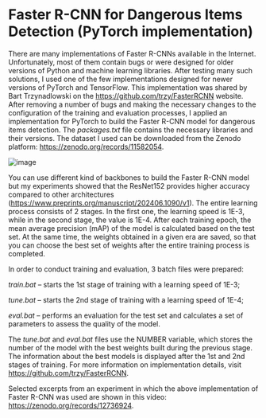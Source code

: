 # Faster R-CNN for Dangerous Items Detection (PyTorch implementation)

There are many implementations of Faster R-CNNs available in the Internet. Unfortunately, most of them contain bugs or were designed for older versions of Python and machine learning libraries. After testing many such solutions, I used one of the few implementations designed for newer versions of PyTorch and TensorFlow. This implementation was shared by Bart Trzynadlowski on the https://github.com/trzy/FasterRCNN website. After removing a number of bugs and making the necessary changes to the configuration of the training and evaluation processes, I applied an implementation for PyTorch to build the Faster R-CNN model for dangerous items detection. The _packages.txt_ file contains the necessary libraries and their versions. The dataset I used can be downloaded from the Zenodo platform: https://zenodo.org/records/11582054.

![image](https://github.com/user-attachments/assets/7df790c5-1f31-4207-a931-c7d3035c277d)

You can use different kind of backbones to build the Faster R-CNN model but my experiments showed that the ResNet152 provides higher accuracy compared to other architectures (https://www.preprints.org/manuscript/202406.1090/v1). The entire learning process consists of 2 stages. In the first one, the learning speed is 1E-3, while in the second stage, the value is 1E-4. After each training epoch, the mean average precision (mAP) of the model is calculated based on the test set. At the same time, the weights obtained in a given era are saved, so that you can choose the best set of weights after the entire training process is completed.

In order to conduct training and evaluation, 3 batch files were prepared:

_train.bat_ – starts the 1st stage of training with a learning speed of 1E-3;

_tune.bat_ – starts the 2nd stage of training with a learning speed of 1E-4;

_eval.bat_ – performs an evaluation for the test set and calculates a set of parameters to assess the quality of the model.

The _tune.bat_ and _eval.bat_ files use the NUMBER variable, which stores the number of the model with the best weights built during the previous stage. The information about the best models is displayed after the 1st and 2nd stages of training. For more information on implementation details, visit https://github.com/trzy/FasterRCNN.

Selected excerpts from an experiment in which the above implementation of Faster R-CNN was used are shown in this video: https://zenodo.org/records/12736924.

